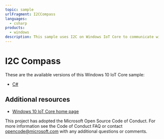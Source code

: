 ```yaml
---
topic: sample
urlFragment: I2CCompass
languages:
  - csharp
products:
  - windows
description: This sample uses I2C on Windows IoT Core to communicate with an HMC5883L Magnetometer device.
---
```


# I2C Compass

These are the available versions of this Windows 10 IoT Core sample:

*	[C#](./CS/README.md)

## Additional resources
* [Windows 10 IoT Core home page](https://developer.microsoft.com/en-us/windows/iot/)

This project has adopted the Microsoft Open Source Code of Conduct. For more information see the Code of Conduct FAQ or contact <opencode@microsoft.com> with any additional questions or comments.
